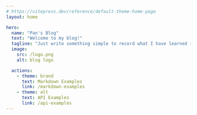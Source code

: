 ```yaml
---
# https://vitepress.dev/reference/default-theme-home-page
layout: home

hero:
  name: "Pan's Blog"
  text: "Welcome to my blog!"
  tagline: "Just write something simple to record what I have learned in daily life."
  image:
    src: /logo.png
    alt: blog logo

  actions:
    - theme: brand
      text: Markdown Examples
      link: /markdown-examples
    - theme: alt
      text: API Examples
      link: /api-examples
---
```


<Flow>
<CardLink
  icon="🎻"
  title="clock"
  description="这是一个由html+JavaScript+css实现的时钟"
  href="/pages/js30/clock/index.html">
</CardLink>
<CardLink
  icon="🎥"
  title="cssVar"
  description="cssVar 简单调节器"
  href="/pages/js30/cssVar/index.html">
</CardLink>
<CardLink
  icon="🎧"
  title="flexPlans"
  description="flexPlans 面板示例"
  href="/pages/js30/flexPlans/index.html">
</CardLink>
<CardLink
  icon="🎻"
  title="h5VideoPlayer"
  description="一个简单的H5 视频播放示例"
  href="/pages/js30/h5VideoPlayer/index.html">
</CardLink>
<CardLink
  icon="🎺"
  title="kit"
  description="键盘按键控制的简单架子鼓"
  href="/pages/js30/kit/index.html">
</CardLink>
<CardLink
  icon="🎤"
  title="mouseMoveEffect"
  description="css text shadow mouse move effect"
  href="/pages/js30/mouseMoveEffect/index.html">
</CardLink>
<CardLink
  icon="🎹"
  title="search"
  description="查询结构 结果列表关键字高亮"
  href="/pages/js30/search/index.html">
</CardLink>
<CardLink
  icon="🎷"
  title="speak"
  description="speak words to show"
  href="/pages/js30/speak/index.html">
</CardLink>
<CardLink
  icon="🎹"
  title="todoList"
  description="js+html+css实现的简单任务列表，可以选择单个和多个任务内容"
  href="/pages/js30/todoList/index.html">
</CardLink>
</Flow>
